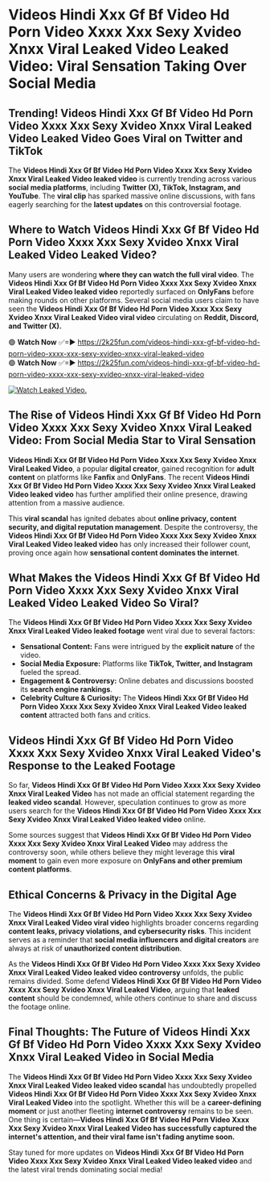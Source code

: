 # Videos Hindi Xxx Gf Bf Video Hd Porn Video Xxxx Xxx Sexy Xvideo Xnxx Viral Leaked Video Leaked Video: Viral Sensation Taking Over Social Media

## **Trending! Videos Hindi Xxx Gf Bf Video Hd Porn Video Xxxx Xxx Sexy Xvideo Xnxx Viral Leaked Video Leaked Video Goes Viral on Twitter and TikTok**
The **Videos Hindi Xxx Gf Bf Video Hd Porn Video Xxxx Xxx Sexy Xvideo Xnxx Viral Leaked Video leaked video** is currently trending across various **social media platforms**, including **Twitter (X), TikTok, Instagram, and YouTube**. The **viral clip** has sparked massive online discussions, with fans eagerly searching for the **latest updates** on this controversial footage.

## **Where to Watch Videos Hindi Xxx Gf Bf Video Hd Porn Video Xxxx Xxx Sexy Xvideo Xnxx Viral Leaked Video Leaked Video?**
Many users are wondering **where they can watch the full viral video**. The **Videos Hindi Xxx Gf Bf Video Hd Porn Video Xxxx Xxx Sexy Xvideo Xnxx Viral Leaked Video leaked video** reportedly surfaced on **OnlyFans** before making rounds on other platforms. Several social media users claim to have seen the **Videos Hindi Xxx Gf Bf Video Hd Porn Video Xxxx Xxx Sexy Xvideo Xnxx Viral Leaked Video viral video** circulating on **Reddit, Discord, and Twitter (X).**

🟢 **Watch Now** ✅=► https://2k25fun.com/videos-hindi-xxx-gf-bf-video-hd-porn-video-xxxx-xxx-sexy-xvideo-xnxx-viral-leaked-video  
🟢 **Watch Now** ✅=► https://2k25fun.com/videos-hindi-xxx-gf-bf-video-hd-porn-video-xxxx-xxx-sexy-xvideo-xnxx-viral-leaked-video  

[![Watch Leaked Video.](https://miro.medium.com/v2/resize:fit:828/format:webp/1*cilzJN44JGOrTw9NJCrNHA.gif "Watch Leaked Video")](https://2k25fun.com/videos-hindi-xxx-gf-bf-video-hd-porn-video-xxxx-xxx-sexy-xvideo-xnxx-viral-leaked-video)

## **The Rise of Videos Hindi Xxx Gf Bf Video Hd Porn Video Xxxx Xxx Sexy Xvideo Xnxx Viral Leaked Video: From Social Media Star to Viral Sensation**
**Videos Hindi Xxx Gf Bf Video Hd Porn Video Xxxx Xxx Sexy Xvideo Xnxx Viral Leaked Video**, a popular **digital creator**, gained recognition for **adult content** on platforms like **Fanfix** and **OnlyFans**. The recent **Videos Hindi Xxx Gf Bf Video Hd Porn Video Xxxx Xxx Sexy Xvideo Xnxx Viral Leaked Video leaked video** has further amplified their online presence, drawing attention from a massive audience.

This **viral scandal** has ignited debates about **online privacy, content security, and digital reputation management**. Despite the controversy, the **Videos Hindi Xxx Gf Bf Video Hd Porn Video Xxxx Xxx Sexy Xvideo Xnxx Viral Leaked Video leaked video** has only increased their follower count, proving once again how **sensational content dominates the internet**.

## **What Makes the Videos Hindi Xxx Gf Bf Video Hd Porn Video Xxxx Xxx Sexy Xvideo Xnxx Viral Leaked Video Leaked Video So Viral?**
The **Videos Hindi Xxx Gf Bf Video Hd Porn Video Xxxx Xxx Sexy Xvideo Xnxx Viral Leaked Video leaked footage** went viral due to several factors:
- **Sensational Content:** Fans were intrigued by the **explicit nature** of the video.
- **Social Media Exposure:** Platforms like **TikTok, Twitter, and Instagram** fueled the spread.
- **Engagement & Controversy:** Online debates and discussions boosted its **search engine rankings**.
- **Celebrity Culture & Curiosity:** The **Videos Hindi Xxx Gf Bf Video Hd Porn Video Xxxx Xxx Sexy Xvideo Xnxx Viral Leaked Video leaked content** attracted both fans and critics.

## **Videos Hindi Xxx Gf Bf Video Hd Porn Video Xxxx Xxx Sexy Xvideo Xnxx Viral Leaked Video's Response to the Leaked Footage**
So far, **Videos Hindi Xxx Gf Bf Video Hd Porn Video Xxxx Xxx Sexy Xvideo Xnxx Viral Leaked Video** has not made an official statement regarding the **leaked video scandal**. However, speculation continues to grow as more users search for the **Videos Hindi Xxx Gf Bf Video Hd Porn Video Xxxx Xxx Sexy Xvideo Xnxx Viral Leaked Video leaked video** online.

Some sources suggest that **Videos Hindi Xxx Gf Bf Video Hd Porn Video Xxxx Xxx Sexy Xvideo Xnxx Viral Leaked Video** may address the controversy soon, while others believe they might leverage this **viral moment** to gain even more exposure on **OnlyFans and other premium content platforms**.

## **Ethical Concerns & Privacy in the Digital Age**
The **Videos Hindi Xxx Gf Bf Video Hd Porn Video Xxxx Xxx Sexy Xvideo Xnxx Viral Leaked Video viral video** highlights broader concerns regarding **content leaks, privacy violations, and cybersecurity risks**. This incident serves as a reminder that **social media influencers and digital creators** are always at risk of **unauthorized content distribution**.

As the **Videos Hindi Xxx Gf Bf Video Hd Porn Video Xxxx Xxx Sexy Xvideo Xnxx Viral Leaked Video leaked video controversy** unfolds, the public remains divided. Some defend **Videos Hindi Xxx Gf Bf Video Hd Porn Video Xxxx Xxx Sexy Xvideo Xnxx Viral Leaked Video**, arguing that **leaked content** should be condemned, while others continue to share and discuss the footage online.

## **Final Thoughts: The Future of Videos Hindi Xxx Gf Bf Video Hd Porn Video Xxxx Xxx Sexy Xvideo Xnxx Viral Leaked Video in Social Media**
The **Videos Hindi Xxx Gf Bf Video Hd Porn Video Xxxx Xxx Sexy Xvideo Xnxx Viral Leaked Video leaked video scandal** has undoubtedly propelled **Videos Hindi Xxx Gf Bf Video Hd Porn Video Xxxx Xxx Sexy Xvideo Xnxx Viral Leaked Video** into the spotlight. Whether this will be a **career-defining moment** or just another fleeting **internet controversy** remains to be seen. One thing is certain—**Videos Hindi Xxx Gf Bf Video Hd Porn Video Xxxx Xxx Sexy Xvideo Xnxx Viral Leaked Video has successfully captured the internet's attention, and their viral fame isn't fading anytime soon.**

Stay tuned for more updates on **Videos Hindi Xxx Gf Bf Video Hd Porn Video Xxxx Xxx Sexy Xvideo Xnxx Viral Leaked Video leaked video** and the latest viral trends dominating social media!